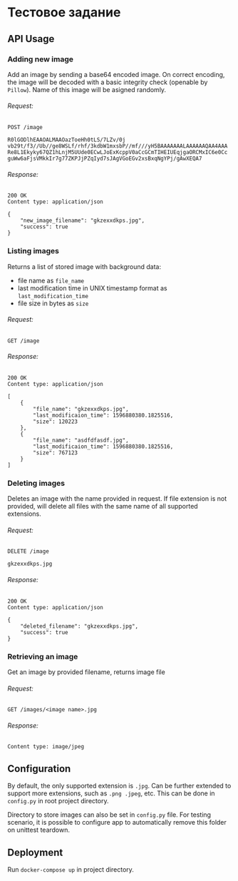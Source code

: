 # Тестовое задание
## API Usage

### Adding new image
Add an image by sending a base64 encoded image. On correct encoding, the image will be decoded with a basic integrity check (openable by ```Pillow```). Name of this image will be asigned randomly.
###### Request:
```
POST /image

R0lGODlhEAAOALMAAOazToeHh0tLS/7LZv/0j
vb29t/f3//Ub//ge8WSLf/rhf/3kdbW1mxsbP//mf///yH5BAAAAAAALAAAAAAQAA4AAA
Re8L1Ekyky67QZ1hLnjM5UUde0ECwLJoExKcppV0aCcGCmTIHEIUEqjgaORCMxIC6e0Cc
guWw6aFjsVMkkIr7g77ZKPJjPZqIyd7sJAgVGoEGv2xsBxqNgYPj/gAwXEQA7
```
###### Response:
```
200 OK
Content type: application/json

{
    "new_image_filename": "gkzexxdkps.jpg",
    "success": true
}
```

### Listing images
Returns a list of stored image with background data:
* file name as ```file_name```
* last modification time in UNIX timestamp format as ```last_modification_time```
* file size in bytes as ```size```
###### Request:
```
GET /image
```
###### Response:
```
200 OK
Content type: application/json

[
    {
        "file_name": "gkzexxdkps.jpg",
        "last_modificaion_time": 1596880380.1825516,
        "size": 120223
    },
    {
        "file_name": "asdfdfasdf.jpg",
        "last_modificaion_time": 1596880380.1825516,
        "size": 767123
    }
]
```

### Deleting images
Deletes an image with the name provided in request. If file extension is not provided, will delete all files with the same name of all supported extensions.
###### Request:
```
DELETE /image

gkzexxdkps.jpg
```
###### Response:
```
200 OK
Content type: application/json

{
    "deleted_filename": "gkzexxdkps.jpg",
    "success": true
}
```

### Retrieving an image
Get an image by provided filename, returns image file
###### Request:
```
GET /images/<image name>.jpg
```
###### Response:
```
Content type: image/jpeg
```

## Configuration
By default, the only supported extension is ```.jpg```. Can be further extended to support more extensions, such as ```.png .jpeg```, etc. This can be done in ```config.py``` in root project directory.

Directory to store images can also be set in ```config.py``` file. For testing scenario, it is possible to configure app to automatically remove this folder on unittest teardown.

## Deployment
Run ```docker-compose up``` in project directory.
